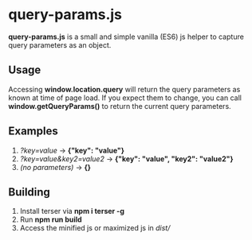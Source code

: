 # query-params.js

**query-params.js** is a small and simple vanilla (ES6) js helper to capture query parameters as an object.


## Usage

Accessing **window.location.query** will return the query parameters as known at time of page load. If you expect them to change, you can call **window.getQueryParams()** to return the current query parameters.

## Examples

1. *?key=value* -> **{"key": "value"}**
2. *?key=value&key2=value2* -> **{"key": "value", "key2": "value2"}**
3. *(no parameters)* -> **{}**

## Building
1. Install terser via **npm i terser -g**
2. Run **npm run build**
3. Access the minified js or maximized js in *dist/*